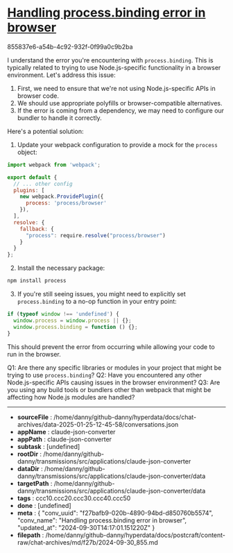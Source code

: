 # [Handling process.binding error in browser](https://claude.ai/chat/f27bafb9-020b-4890-94bd-d850760b5574)

855837e6-a54b-4c92-932f-0f99a0c9b2ba

 I understand the error you're encountering with `process.binding`. This is typically related to trying to use Node.js-specific functionality in a browser environment. Let's address this issue:

1. First, we need to ensure that we're not using Node.js-specific APIs in browser code.
2. We should use appropriate polyfills or browser-compatible alternatives.
3. If the error is coming from a dependency, we may need to configure our bundler to handle it correctly.

Here's a potential solution:

1. Update your webpack configuration to provide a mock for the `process` object:

```javascript
import webpack from 'webpack';

export default {
  // ... other config
  plugins: [
    new webpack.ProvidePlugin({
      process: 'process/browser'
    }),
  ],
  resolve: {
    fallback: {
      "process": require.resolve("process/browser")
    }
  }
};
```

2. Install the necessary package:

```bash
npm install process
```

3. If you're still seeing issues, you might need to explicitly set `process.binding` to a no-op function in your entry point:

```javascript
if (typeof window !== 'undefined') {
  window.process = window.process || {};
  window.process.binding = function () {};
}
```

This should prevent the error from occurring while allowing your code to run in the browser.

Q1: Are there any specific libraries or modules in your project that might be trying to use `process.binding`?
Q2: Have you encountered any other Node.js-specific APIs causing issues in the browser environment?
Q3: Are you using any build tools or bundlers other than webpack that might be affecting how Node.js modules are handled?

---

* **sourceFile** : /home/danny/github-danny/hyperdata/docs/chat-archives/data-2025-01-25-12-45-58/conversations.json
* **appName** : claude-json-converter
* **appPath** : claude-json-converter
* **subtask** : [undefined]
* **rootDir** : /home/danny/github-danny/transmissions/src/applications/claude-json-converter
* **dataDir** : /home/danny/github-danny/transmissions/src/applications/claude-json-converter/data
* **targetPath** : /home/danny/github-danny/transmissions/src/applications/claude-json-converter/data
* **tags** : ccc10.ccc20.ccc30.ccc40.ccc50
* **done** : [undefined]
* **meta** : {
  "conv_uuid": "f27bafb9-020b-4890-94bd-d850760b5574",
  "conv_name": "Handling process.binding error in browser",
  "updated_at": "2024-09-30T14:17:01.151220Z"
}
* **filepath** : /home/danny/github-danny/hyperdata/docs/postcraft/content-raw/chat-archives/md/f27b/2024-09-30_855.md
